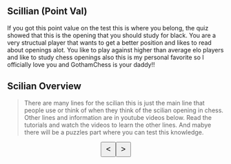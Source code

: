 ## Scillian (Point Val)
If you got this point value on the test this is where you belong, the quiz showed that this is the opening that you should study for black. 
You are a very structual player that wants to get a better position and likes to read about openings alot. You like to play against higher than average elo players and like to study chess openings also this is my personal favorite so I officially love you and GothamChess is your daddy!! 

## Scilian Overview
> There are many lines for the scilian this is just the main line that people use or think of when they think of the scilian opening in chess. Other lines and information are in youtube videos below. Read the tutorials and watch the videos to learn the other lines. And mabye there will be a puzzles part where you can test this knowledge. 

<html>
<head>
    <title>Sicilian Opening Chess</title>
    <style>
        /* Define CSS styles for the chess board */
        .chess-board {
            display: flex;
            width: 400px;
            height: 400px;
        }
        .chess-square {
            width: 50px;
            height: 50px;
            display: flex;
            justify-content: center;
            align-items: center;
            font-size: 30px;
            color: black;
        }
        .white-square {
            background-color: #f0d9b5;
        }
        .black-square {
            background-color: #b58863;
            color: white;
        }
        /* Styles for arrow buttons */
        .arrow-buttons {
            display: flex;
            justify-content: center;
            margin-top: 10px;
        }
        .arrow-button {
            padding: 5px 10px;
            font-size: 18px;
        }
    </style>
</head>
<body>
    <div id="chessBoard"></div>
    <div class="arrow-buttons">
        <button class="arrow-button" onclick="prevMove()">&lt;</button>
        <button class="arrow-button" onclick="nextMove()">&gt;</button>
    </div>
    <script>
        // Define the chess pieces icons
        var pieces = {
            "wp1": "♙",
            "wp2": "♙",
            "wp3": "♙",
            "wp4": "♙",
            "wp5": "♙",
            "wp6": "♙",
            "wp7": "♙",
            "wp8": "♙",
            "wr1": "♖",
            "wr2": "♖",
            "wn1": "♘",
            "wn2": "♘",
            "wb1": "♗",
            "wb2": "♗",
            "wk1": "♔",
            "wq1": "♕",
            "bp1": "♟",
            "bp2": "♟",
            "bp3": "♟",
            "bp4": "♟",
            "bp5": "♟",
            "bp6": "♟",
            "bp7": "♟",
            "bp8": "♟",
            "br1": "♜",
            "br2": "♜",
            "bn1": "♞",
            "bn2": "♞",
            "bb1": "♝",
            "bb2": "♝",
            "bk1": "♚",
            "bq1": "♛"
        };
        // Array of moves for the Sicilian opening
        var sicilianMoves = [
            [5, 2, "wp7"],
            [5, 4, "wp7"],
            [6, 4, "bp7"],
            [3, 4, "bp2"],
            [6, 3, "bn2"],
            [2, 5, "wn1"],
            [7, 4, "bq1"],
            [4, 6, "bb2"],
            [6, 6, "bp6"],
            [1, 3, "wb1"],
            [7, 6, "bn1"],
            [5, 6, "wp5"],
            [5, 5, "wp5"],
            [2, 3, "wn2"],
            [6, 7, "bk1"]
        ];
        var currentMoveIndex = 0;
        var chessBoard = document.getElementById("chessBoard");
        // Initialize the chess board
        function initChessBoard() {
            var chessHTML = "";
            for (var row = 1; row <= 8; row++) {
                for (var col = 1; col <= 8; col++) {
                    var squareClass = (row + col) % 2 === 0 ? "white-square" : "black-square";
                    var piece = getPieceIcon(row, col);
                    chessHTML += `<div class="chess-square ${squareClass}">${piece}</div>`;
                }
            }
            chessBoard.innerHTML = chessHTML;
        }
        // Initialize the chess board
       // function initChessBoard() {
        //    var chessHTML = `<table>`;
        //    for (var row = 1; row <= 8; row++) {
        //        chessHTML += `<tr>`
        //        for (var col = 1; col <= 8; col++) {
        //            var squareClass = (row + col) % 2 === 0 ? "white-square" : "black-square";
        //            var piece = getPieceIcon(row, col);
        //            chessHTML += `<td class="chess-square ${squareClass}">${piece}</td>`;
        //        }
        //    }
        //    chessHTML +=`</table>`; 
        //    chessBoard.innerHTML = chessHTML;
        //}
        // Get the piece icon for a given position
        function getPieceIcon(row, col) {
            var piece = "   ";
            for (var i = 0; i < sicilianMoves.length; i++) {
                var move = sicilianMoves[i];
                if (move[0] === row && move[1] === col) {
                    piece = move[2];
                    break;
                }
            }
            if (pieces.hasOwnProperty(piece)) {
                return pieces[piece];
            }
            return "";
        }
        // Go to the previous move
        function prevMove() {
            if (currentMoveIndex > 0) {
                currentMoveIndex--;
                initChessBoard();
            }
        }
        // Go to the next move
        function nextMove() {
            if (currentMoveIndex < sicilianMoves.length - 1) {
                currentMoveIndex++;
                initChessBoard();
            }
        }
        // Initialize the chess board on page load
        initChessBoard();
    </script>
</body>
</html>

